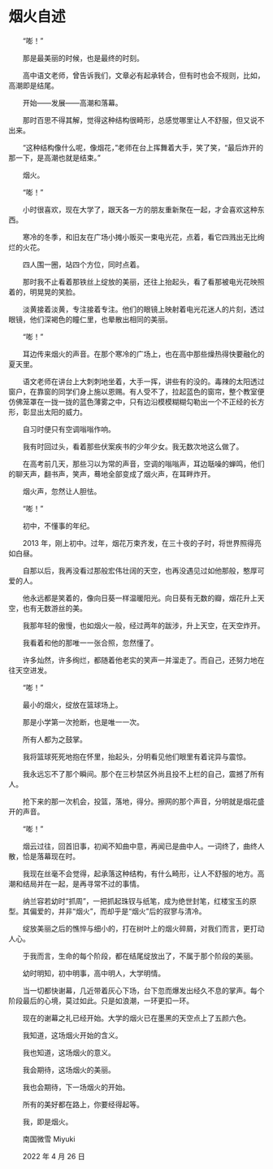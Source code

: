 # 烟火自述

　　“嘭！”

　　那是最美丽的时候，也是最终的时刻。

　　高中语文老师，曾告诉我们，文章必有起承转合，但有时也会不规则，比如，高潮即是结尾。

　　开始——发展——高潮和落幕。

　　那时百思不得其解，觉得这种结构很畸形，总感觉哪里让人不舒服，但又说不出来。

　　“这种结构像什么呢，像烟花，”老师在台上挥舞着大手，笑了笑，“最后炸开的那一下，是高潮也就是结束。”

　　烟火。

　　“嘭！”

　　小时很喜欢，现在大学了，跟天各一方的朋友重新聚在一起，才会喜欢这种东西。

　　寒冷的冬季，和旧友在广场小摊小贩买一束电光花，点着，看它四溅出无比绚烂的火花。

　　四人围一圈，站四个方位，同时点着。

　　那时我不止看着那铁丝上绽放的美丽，还往上抬起头，看了看那被电光花映照着的，明晃晃的笑脸。

　　淡黄接着淡黄，专注接着专注。他们的眼镜上映射着电光花迷人的片刻，透过眼镜，他们深褐色的瞳仁里，也晕散出相同的美丽。

　　“嘭！”

　　耳边传来烟火的声音。在那个寒冷的广场上，也在高中那些燥热得快要融化的夏天里。

　　语文老师在讲台上大刺刺地坐着，大手一挥，讲些有的没的。毒辣的太阳透过窗户，在靠窗的同学们身上施以恩赐。有人受不了，拉起蓝色的窗帘，整个教室便仿佛笼罩在一拢一拢的蓝色薄雾之中，只有边沿模模糊糊勾勒出一个不正经的长方形，彰显出太阳的威力。

　　自习时便只有空调嗡嗡作响。

　　我有时回过头，看着那些伏案疾书的少年少女。我无数次地这么做了。

　　在高考前几天，那些习以为常的声音，空调的嗡嗡声，耳边聒噪的蝉鸣，他们的聊天声，翻书声，笑声，蓦地全部变成了烟火声，在耳畔炸开。

　　烟火声，忽然让人胆怯。

　　“嘭！”

　　初中，不懂事的年纪。

　　2013 年，刚上初中。过年，烟花万束齐发，在三十夜的子时，将世界照得亮如白昼。

　　自那以后，我再没看过那般宏伟壮阔的天空，也再没遇见过如他那般，憨厚可爱的人。

　　他永远都是笑着的，像向日葵一样温暖阳光。向日葵有无数的瓣，烟花升上天空，也有无数游丝的美。

　　我那年轻的傲慢，也如烟火一般，经过两年的跋涉，升上天空，在天空炸开。

　　我看着和他的那唯一一张合照，忽然懂了。

　　许多灿然，许多绚烂，都随着他老实的笑声一并溜走了。而自己，还努力地在往天空进发。

　　“嘭！”

　　最小的烟火，绽放在篮球场上。

　　那是小学第一次抢断，也是唯一一次。

　　所有人都为之鼓掌。

　　我将篮球死死地抱在怀里，抬起头，分明看见他们眼里有着诧异与震惊。

　　我永远忘不了那个瞬间。那个在三秒禁区外尚且投不上栏的自己，震撼了所有人。

　　抢下来的那一次机会，投篮，落地，得分。擦网的那个声音，分明就是烟花盛开的声音。

　　“嘭！”

　　烟云过往，回首旧事，初闻不知曲中意，再闻已是曲中人。一词终了，曲终人散，恰是落幕现在时。

　　我现在丝毫不会觉得，起承落这种结构，有什么畸形，让人不舒服的地方。高潮和结局并在一起，是再寻常不过的事情。

　　纳兰容若幼时“抓周”，一把抓起珠钗与纸笔，成为绝世封笔，红楼宝玉的原型。其偏爱的，并非“烟火”，而却乎是“烟火”后的寂寥与清冷。

　　绽放美丽之后的憔悴与细小的，打在树叶上的烟火碎屑，对我们而言，更打动人心。

　　于我而言，生命的每个阶段，都在结尾绽放出了，不属于那个阶段的美丽。

　　幼时明知，初中明事，高中明人，大学明情。

　　当一切都快谢幕，几近带着灰心下场，台下忽而爆发出经久不息的掌声。每个阶段最后的心境，莫过如此。只是如浪潮，一环更扣一环。

　　现在的谢幕之礼已经开始。大学的烟火已在墨黑的天空点上了五颜六色。

　　我知道，这场烟火开始的含义。

　　我也知道，这场烟火的意义。

　　我会期待，这场烟火的美丽。

　　我也会期待，下一场烟火的开始。

　　所有的美好都在路上，你要经得起等。

　　我，即是烟火。


　　南国微雪 Miyuki

　　2022 年 4 月 26 日

